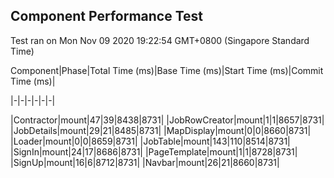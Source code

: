 ## Component Performance Test
    
Test ran on Mon Nov 09 2020 19:22:54 GMT+0800 (Singapore Standard Time)
    
Component|Phase|Total Time (ms)|Base Time (ms)|Start Time (ms)|Commit Time (ms)|
    
|-|-|-|-|-|-|
    
|Contractor|mount|47|39|8438|8731|
|JobRowCreator|mount|1|1|8657|8731|
|JobDetails|mount|29|21|8485|8731|
|MapDisplay|mount|0|0|8660|8731|
|Loader|mount|0|0|8659|8731|
|JobTable|mount|143|110|8514|8731|
|SignIn|mount|24|17|8686|8731|
|PageTemplate|mount|1|1|8728|8731|
|SignUp|mount|16|6|8712|8731|
|Navbar|mount|26|21|8660|8731|
